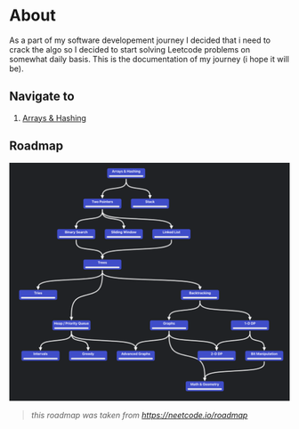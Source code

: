 # About

As a part of my software developement journey I decided that i need to crack the algo so I decided to start solving Leetcode problems on somewhat daily basis. This is the documentation of my journey (i hope it will be).

## Navigate to

1. [Arrays & Hashing](#arrays--hashing)

## Roadmap
![alt text](content/roadmap.png)

> *this roadmap was taken from https://neetcode.io/roadmap*
